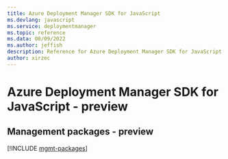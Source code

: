 ```yaml
---
title: Azure Deployment Manager SDK for JavaScript
ms.devlang: javascript
ms.service: deploymentmanager
ms.topic: reference
ms.data: 08/09/2022
ms.author: jeffish
description: Reference for Azure Deployment Manager SDK for JavaScript
author: xirzec
---
```

# Azure Deployment Manager SDK for JavaScript - preview

## Management packages - preview
[!INCLUDE [mgmt-packages](deployment-manager-mgmt-index.md)]